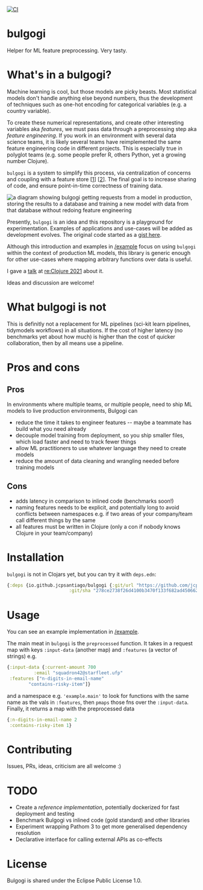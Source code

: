 [![CI](https://github.com/jcpsantiago/bulgogi/actions/workflows/run-tests.yaml/badge.svg)](https://github.com/jcpsantiago/bulgogi/actions/workflows/run-tests.yaml)

# bulgogi
Helper for ML feature preprocessing. Very tasty.

# What's in a bulgogi?

Machine learning is cool, but those models are picky beasts.
Most statistical models don't handle anything else beyond numbers,
thus the development of techniques such as one-hot encoding for 
categorical variables (e.g. a country variable).

To create these numerical representations, and create other interesting
variables aka _features_, we must pass data through a preprocessing step
aka _feature engineering_. If you work in an environment with several data science teams, it is likely several teams have reimplemented the same feature engineering code in different projects. This is especially true in polyglot teams (e.g. some people prefer R, others Python, yet a growing number Clojure).

`bulgogi` is a system to simplify this process, via centralization of
concerns and coupling with a feature store [[1](https://www.tecton.ai/blog/what-is-a-feature-store/)]
[[2](https://medium.com/p/402ade0743b)]. The final goal is to increase sharing of code, and ensure point-in-time correctness of training data.

![a diagram showing bulgogi getting requests from a model in production, storing the results to a database and training a new model with data from that database without redoing feature engineering](/doc/bulgogi_diagram.png "Bulgogi as the central feature repository")

Presently, `bulgogi` is an idea and this repository is a
playground for experimentation. Examples of applications and use-cases will be added as development evolves.
The original code started as a [gist here](https://gist.github.com/jcpsantiago/320e3665a9bd749fc25ede0341c6323c). 

Although this introduction and examples in [/example](https://github.com/jcpsantiago/bulgogi/tree/main/example) 
focus on using `bulgogi` within the context of production ML models, this library is 
generic enough for other use-cases where mapping arbitrary functions over data is useful.

I gave a [talk](https://youtu.be/3C1QQXEg_F8?t=25091) at [re:Clojure 2021](http://www.reclojure.org/#schedule) about it.

Ideas and discussion are welcome!


# What bulgogi is not
This is definitly not a replacement for ML pipelines (sci-kit learn pipelines, tidymodels workflows) in all situations.
If the cost of higher latency (no benchmarks yet about how much) is higher than the cost of quicker collaboration, then by all means use a pipeline.

# Pros and cons
## Pros
In environments where multiple teams, or multiple people, need to ship ML models to live production environments, Bulgogi can
* reduce the time it takes to engineer features -- maybe a teammate has build what you need already
* decouple model training from deployment, so you ship smaller files, which load faster and need to track fewer things
* allow ML practitioners to use whatever language they need to create models
* reduce the amount of data cleaning and wrangling needed before training models

## Cons
* adds latency in comparison to inlined code (benchmarks soon!)
* naming features needs to be explicit, and potentially long to avoid conflicts between namespaces e.g. if two areas of your company/team call different things by the same
* all features must be written in Clojure (only a con if nobody knows Clojure in your team/company)

# Installation

`bulgogi` is not in Clojars yet, but you can try it with `deps.edn`:
```clj
{:deps {io.github.jcpsantiago/bulgogi {:git/url "https://github.com/jcpsantiago/bulgogi/"
				       :git/sha "278ce2738f26d4100b3470f133f682ad450662c4"}}
```

# Usage
You can see an example implementation in [/example](https://github.com/jcpsantiago/bulgogi/tree/main/example).

The main meat in `bulgogi` is the `preprocessed` function.
It takes in a request map with keys `:input-data` (another map) and `:features` (a vector of strings) e.g.
```clj
{:input-data {:current-amount 700
	      :email "squadron42@starfleet.ufp"
 :features ["n-digits-in-email-name" 
	    "contains-risky-item"]}
```

and a namespace e.g. `'example.main'` to look for functions with the same name as the vals in `:features`,
then `pmaps` those fns over the `:input-data`.
Finally, it returns a map with the preprocessed data
```clj
{:n-digits-in-email-name 2
 :contains-risky-item 1}
```

# Contributing
Issues, PRs, ideas, criticism are all welcome :)

# TODO
* Create a _reference implementation_, potentially dockerized for fast deployment and testing
* Benchmark Bulgogi vs inlined code (gold standard) and other libraries
* Experiment wrapping Pathom 3 to get more generalised dependency resolution
* Declarative interface for calling external APIs as co-effects

# License
Bulgogi is shared under the Eclipse Public License 1.0.
